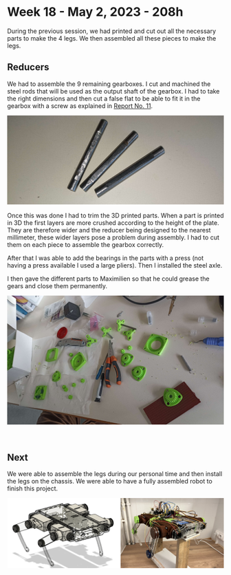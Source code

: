 # Week 18 - May 2, 2023 - 208h

During the previous session, we had printed and cut out all the necessary parts to make the 4 legs. We then assembled all these pieces to make the legs.

## Reducers

We had to assemble the 9 remaining gearboxes. I cut and machined the steel rods that will be used as the output shaft of the gearbox. I had to take the right dimensions and then cut a false flat to be able to fit it in the gearbox with a screw as explained in [Report No. 11](https://github.com/RonanLc/Snoopytech/blob/main/doc/Rapports/Reports%20-%20Ronan%20Le%20Corronc/Session_11.md).

![reducers axes](assets/session_22/reducers_axes.png)

Once this was done I had to trim the 3D printed parts. When a part is printed in 3D the first layers are more crushed according to the height of the plate. They are therefore wider and the reducer being designed to the nearest millimeter, these wider layers pose a problem during assembly. I had to cut them on each piece to assemble the gearbox correctly.

After that I was able to add the bearings in the parts with a press (not having a press available I used a large pliers). Then I installed the steel axle.

I then gave the different parts to Maximilien so that he could grease the gears and close them permanently.

![reducer work table](assets/session_22/reducer_work_table.png)

<br>

## Next

We were able to assemble the legs during our personal time and then install the legs on the chassis. We were able to have a fully assembled robot to finish this project.

![Final robot picture](assets/session_22/final_robot.png)